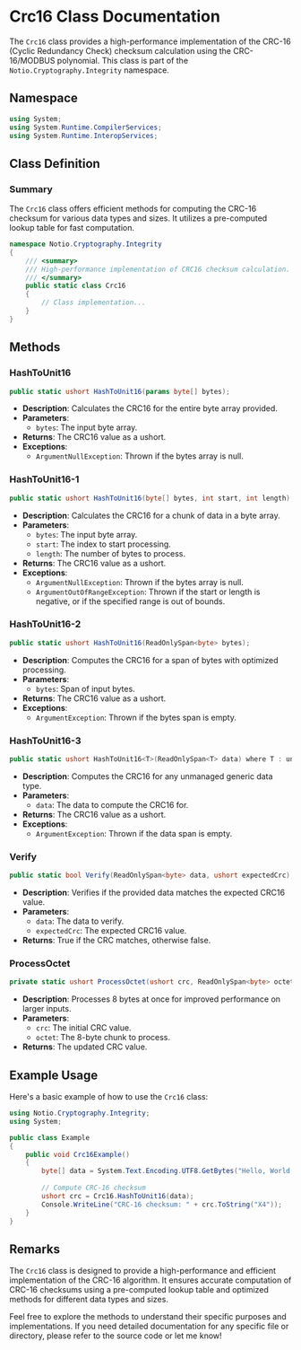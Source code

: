 # Crc16 Class Documentation

The `Crc16` class provides a high-performance implementation of the CRC-16 (Cyclic Redundancy Check) checksum calculation using the CRC-16/MODBUS polynomial. This class is part of the `Notio.Cryptography.Integrity` namespace.

## Namespace

```csharp
using System;
using System.Runtime.CompilerServices;
using System.Runtime.InteropServices;
```

## Class Definition

### Summary

The `Crc16` class offers efficient methods for computing the CRC-16 checksum for various data types and sizes. It utilizes a pre-computed lookup table for fast computation.

```csharp
namespace Notio.Cryptography.Integrity
{
    /// <summary>
    /// High-performance implementation of CRC16 checksum calculation.
    /// </summary>
    public static class Crc16
    {
        // Class implementation...
    }
}
```

## Methods

### HashToUnit16

```csharp
public static ushort HashToUnit16(params byte[] bytes);
```

- **Description**: Calculates the CRC16 for the entire byte array provided.
- **Parameters**:
  - `bytes`: The input byte array.
- **Returns**: The CRC16 value as a ushort.
- **Exceptions**:
  - `ArgumentNullException`: Thrown if the bytes array is null.

### HashToUnit16-1

```csharp
public static ushort HashToUnit16(byte[] bytes, int start, int length);
```

- **Description**: Calculates the CRC16 for a chunk of data in a byte array.
- **Parameters**:
  - `bytes`: The input byte array.
  - `start`: The index to start processing.
  - `length`: The number of bytes to process.
- **Returns**: The CRC16 value as a ushort.
- **Exceptions**:
  - `ArgumentNullException`: Thrown if the bytes array is null.
  - `ArgumentOutOfRangeException`: Thrown if the start or length is negative, or if the specified range is out of bounds.

### HashToUnit16-2

```csharp
public static ushort HashToUnit16(ReadOnlySpan<byte> bytes);
```

- **Description**: Computes the CRC16 for a span of bytes with optimized processing.
- **Parameters**:
  - `bytes`: Span of input bytes.
- **Returns**: The CRC16 value as a ushort.
- **Exceptions**:
  - `ArgumentException`: Thrown if the bytes span is empty.

### HashToUnit16-3

```csharp
public static ushort HashToUnit16<T>(ReadOnlySpan<T> data) where T : unmanaged;
```

- **Description**: Computes the CRC16 for any unmanaged generic data type.
- **Parameters**:
  - `data`: The data to compute the CRC16 for.
- **Returns**: The CRC16 value as a ushort.
- **Exceptions**:
  - `ArgumentException`: Thrown if the data span is empty.

### Verify

```csharp
public static bool Verify(ReadOnlySpan<byte> data, ushort expectedCrc);
```

- **Description**: Verifies if the provided data matches the expected CRC16 value.
- **Parameters**:
  - `data`: The data to verify.
  - `expectedCrc`: The expected CRC16 value.
- **Returns**: True if the CRC matches, otherwise false.

### ProcessOctet

```csharp
private static ushort ProcessOctet(ushort crc, ReadOnlySpan<byte> octet);
```

- **Description**: Processes 8 bytes at once for improved performance on larger inputs.
- **Parameters**:
  - `crc`: The initial CRC value.
  - `octet`: The 8-byte chunk to process.
- **Returns**: The updated CRC value.

## Example Usage

Here's a basic example of how to use the `Crc16` class:

```csharp
using Notio.Cryptography.Integrity;
using System;

public class Example
{
    public void Crc16Example()
    {
        byte[] data = System.Text.Encoding.UTF8.GetBytes("Hello, World!");
        
        // Compute CRC-16 checksum
        ushort crc = Crc16.HashToUnit16(data);
        Console.WriteLine("CRC-16 checksum: " + crc.ToString("X4"));
    }
}
```

## Remarks

The `Crc16` class is designed to provide a high-performance and efficient implementation of the CRC-16 algorithm. It ensures accurate computation of CRC-16 checksums using a pre-computed lookup table and optimized methods for different data types and sizes.

Feel free to explore the methods to understand their specific purposes and implementations. If you need detailed documentation for any specific file or directory, please refer to the source code or let me know!
